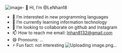 ![image](https://github.com/user-attachments/assets/306edbac-8a32-46c4-8f01-6ec87249656d)- 👋 Hi, I’m @LeNhan18
- 👀 I’m interested in new programming languages
- 🌱 I’m currently learning information technology
- 💞️ I’m looking to collaborate on github and instagram
- 📫 How to reach me email: lnhan8132@gmail.com
- 😄 Pronouns: ...
- ⚡ Fun fact: not interesting
![Uploading image.png…]()



<!---
LeNhan18/LeNhan18 is a ✨ special ✨ repository because its `README.md` (this file) appears on your GitHub profile.
You can click the Preview link to take a look at your changes.
--->
